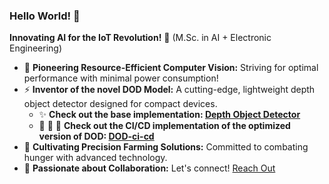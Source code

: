### Hello World! 👋

**Innovating AI for the IoT Revolution!** 🚀 (M.Sc. in AI + Electronic Engineering)

- 🔭 **Pioneering Resource-Efficient Computer Vision:** Striving for optimal performance with minimal power consumption!
- ️⚡ **Inventor of the novel DOD Model:** A cutting-edge, lightweight depth object detector designed for compact devices.
  - ✨ **Check out the base implementation: [Depth Object Detector](https://github.com/Jaramilloh/Depth-Object-Detector-DOD)**
  - 🚀 🚀 🚀 **Check out the CI/CD implementation of the optimized version of DOD: [DOD-ci-cd](https://github.com/Jaramilloh/DOD-ci-cd)**
- 🌱 **Cultivating Precision Farming Solutions:** Committed to combating hunger with advanced technology.
- 💬 **Passionate about Collaboration:** Let's connect! [Reach Out](https://www.linkedin.com/in/jaramilloh)



<!--
**Jaramilloh/Jaramilloh** is a ✨ _special_ ✨ repository because its `README.md` (this file) appears on your GitHub profile.

Here are some ideas to get you started:

- 🔭 I’m currently working on ...
- 🌱 I’m currently learning ...
- 👯 I’m looking to collaborate on ...
- 🤔 I’m looking for help with ...
- 💬 Ask me about ...
- 📫 How to reach me: ...
- 😄 Pronouns: ...
- ⚡ Fun fact: ...

Electronic Engineer with a Master’s Degree in Artificial Intelligence

As an Electronic Engineer with a passion for cutting-edge technology, I specialize in computer vision solutions within the context of the Internet of Things (IoT). My expertise lies in bridging the gap between hardware and software, creating intelligent systems that perceive and interpret visual data.

🔍 Areas of Interest:

Computer Vision: Leveraging deep learning techniques to extract meaningful information from images and videos.
IoT Integration: Designing smart devices that seamlessly connect to the digital world.
Embedded Systems: Crafting efficient and optimized solutions for resource-constrained environments.
Machine Learning: Exploring algorithms that enable machines to learn and adapt.
🌐 GitHub Repositories:

Check out my repositories for projects related to computer vision, edge computing, and IoT applications.
📚 Continuous Learning:

I’m committed to staying at the forefront of AI advancements, attending conferences, and contributing to open-source communities.
Feel free to connect with me on LinkedIn or explore my code repositories. Let’s collaborate and build innovative solutions together! 🚀

-->
